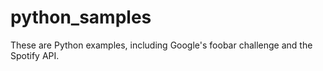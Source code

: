 # python_samples
These are Python examples, including Google's foobar challenge and the Spotify API.
